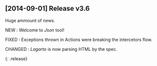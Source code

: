 ## [2014-09-01] Release v3.6

Huge ammount of news.

NEW
: Welcome to *Json* tool!

FIXED
: Exceptions thrown in Actions were breaking the intercetors flow.

CHANGED
: *Lagarto* is now parsing HTML by the spec.

{: .release}
